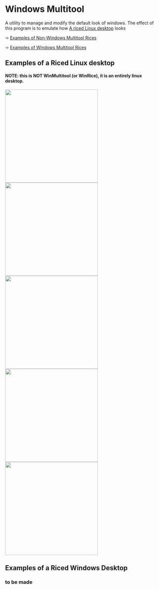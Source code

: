 # Windows Multitool

A utility to manage and modify the default look of windows.
The effect of this program is to emulate how [A riced Linux desktop](https://thatnixguy.github.io/posts/ricing/) looks

➾ [Examples of Non-Windows Multitool Rices](#examples-of-a-riced-linux-desktop)

➾ [Examples of Windows Multitool Rices](#examples-of-a-riced-windows-desktop)

## Examples of a Riced Linux desktop
#### NOTE: this is NOT WinMultitool (or WinRice), it is an entirely linux desktop.
<p>
<img src="https://thatnixguy.github.io/images/rice.png" width="300">
<img src="https://thatnixguy.github.io/images/rice3.png" width="300">
<img src="https://thatnixguy.github.io/images/rice4.png" width="300">
<img src="https://thatnixguy.github.io/images/rice5.png" width="300">
<img src="https://thatnixguy.github.io/images/cat.png" width="300">
</p>


## Examples of a Riced Windows Desktop
### to be made

